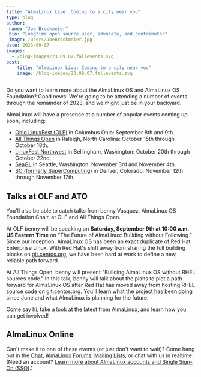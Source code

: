 ```yaml
---
title: "AlmaLinux Live: Coming to a city near you"
type: blog
author: 
 name: "Joe Brockmeier"
 bio: "Longtime open source user, advocate, and contributor"
 image: /users/JoeBrockmeier.jpg
date: 2023-09-07
images:
  - /blog-images/23.09.07.fallevents.svg
post: 
    title: "AlmaLinux Live: Coming to a city near you"
    image: /blog-images/23.09.07.fallevents.svg
---
```


Do you want to learn more about the AlmaLinux OS and AlmaLinux OS Foundation? Good news! We're going to be attending a number of events through the remainder of 2023, and we might just be in your backyard. 

AlmaLinux will have a presence at a number of popular events coming up soon, including:

 * [Ohio LinuxFest (OLF)](http://olfconference.org/) in Columbus Ohio: September 8th and 9th.
 * [All Things Open](http://allthingsopen.org/) in Raleigh, North Carolina: October 15th through October 18th.
 * [LinuxFest Northwest](https://linuxfestnorthwest.org/) in Bellingham, Washington: October 20th through October 22nd. 
 * [SeaGL](https://seagl.org/) in Seattle, Washington: November 3rd and November 4th.
 * [SC (formerly SuperComputing)](https://supercomputing.org/) in Denver, Colorado: November 12th through November 17th. 

## Talks at OLF and ATO

You'll also be able to catch talks from benny Vasquez, AlmaLinux OS Foundation Chair, at OLF and All Things Open. 

At OLF benny will be speaking on **Saturday, September 9th at 10:00 a.m. US Eastern Time** on "The Future of AlmaLinux: Building without Following." Since our inception, AlmaLinux OS has been an exact duplicate of Red Hat Enterprise Linux. With Red Hat's shift away from sharing the full building blocks on [git.centos.org](http://git.centos.org/), we have been hard at work to define a new, reliable path forward.

At All Things Open, benny will present "Building AlmaLinux OS without RHEL sources code." In this talk, benny will talk about the plans to plot a path forward for AlmaLinux OS after Red Hat has moved away from hosting RHEL source code on git.centos.org. You'll learn what the project has been doing since June and what AlmaLinux is planning for the future. 

Come say hi, take a look at the latest from AlmaLinux, and learn how you can get involved! 

## AlmaLinux Online

Can't make it to one of these events (or just don't want to wait)? Come hang out in the [Chat](https://chat.almalinux.org), [AlmaLinux Forums](https://almalinux.discourse.group/), [Mailing Lists](https://lists.almalinux.org/mailman3/lists/), or chat with us in realtime. (Need an account? [Learn more about AlmaLinux accounts and Single Sign-On (SSO)](https://almalinux.org/blog/almalinux-accounts-launch/).)
